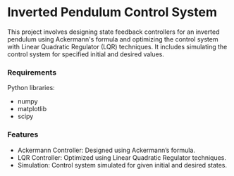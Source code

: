 # Inverted Pendulum Control System
This project involves designing state feedback controllers for an inverted pendulum using Ackermann's formula
and optimizing the control system with Linear Quadratic Regulator (LQR) techniques. It includes simulating the
control system for specified initial and desired values.

### Requirements
Python libraries: 
- numpy
- matplotlib
- scipy

### Features
- Ackermann Controller: Designed using Ackermann’s formula.
- LQR Controller: Optimized using Linear Quadratic Regulator techniques.
- Simulation: Control system simulated for given initial and desired states.
